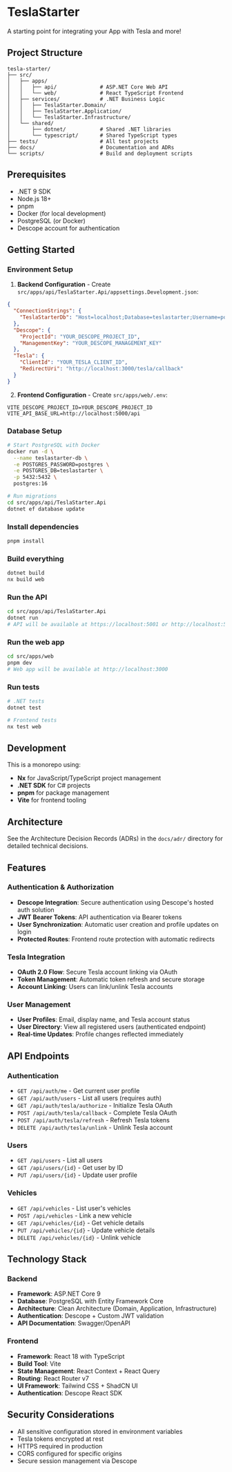 # TeslaStarter

A starting point for integrating your App with Tesla and more!

## Project Structure

```
tesla-starter/
├── src/
│   ├── apps/
│   │   ├── api/              # ASP.NET Core Web API
│   │   └── web/              # React TypeScript Frontend
│   ├── services/             # .NET Business Logic
│   │   ├── TeslaStarter.Domain/
│   │   ├── TeslaStarter.Application/
│   │   └── TeslaStarter.Infrastructure/
│   └── shared/
│       ├── dotnet/           # Shared .NET libraries
│       └── typescript/       # Shared TypeScript types
├── tests/                    # All test projects
├── docs/                     # Documentation and ADRs
└── scripts/                  # Build and deployment scripts
```

## Prerequisites

- .NET 9 SDK
- Node.js 18+
- pnpm
- Docker (for local development)
- PostgreSQL (or Docker)
- Descope account for authentication

## Getting Started

### Environment Setup

1. **Backend Configuration** - Create `src/apps/api/TeslaStarter.Api/appsettings.Development.json`:
```json
{
  "ConnectionStrings": {
    "TeslaStarterDb": "Host=localhost;Database=teslastarter;Username=postgres;Password=postgres"
  },
  "Descope": {
    "ProjectId": "YOUR_DESCOPE_PROJECT_ID",
    "ManagementKey": "YOUR_DESCOPE_MANAGEMENT_KEY"
  },
  "Tesla": {
    "ClientId": "YOUR_TESLA_CLIENT_ID",
    "RedirectUri": "http://localhost:3000/tesla/callback"
  }
}
```

2. **Frontend Configuration** - Create `src/apps/web/.env`:
```env
VITE_DESCOPE_PROJECT_ID=YOUR_DESCOPE_PROJECT_ID
VITE_API_BASE_URL=http://localhost:5000/api
```

### Database Setup

```bash
# Start PostgreSQL with Docker
docker run -d \
  --name teslastarter-db \
  -e POSTGRES_PASSWORD=postgres \
  -e POSTGRES_DB=teslastarter \
  -p 5432:5432 \
  postgres:16

# Run migrations
cd src/apps/api/TeslaStarter.Api
dotnet ef database update
```

### Install dependencies
```bash
pnpm install
```

### Build everything
```bash
dotnet build
nx build web
```

### Run the API
```bash
cd src/apps/api/TeslaStarter.Api
dotnet run
# API will be available at https://localhost:5001 or http://localhost:5000
```

### Run the web app
```bash
cd src/apps/web
pnpm dev
# Web app will be available at http://localhost:3000
```

### Run tests
```bash
# .NET tests
dotnet test

# Frontend tests
nx test web
```

## Development

This is a monorepo using:
- **Nx** for JavaScript/TypeScript project management
- **.NET SDK** for C# projects
- **pnpm** for package management
- **Vite** for frontend tooling

## Architecture

See the Architecture Decision Records (ADRs) in the `docs/adr/` directory for detailed technical decisions.

## Features

### Authentication & Authorization
- **Descope Integration**: Secure authentication using Descope's hosted auth solution
- **JWT Bearer Tokens**: API authentication via Bearer tokens
- **User Synchronization**: Automatic user creation and profile updates on login
- **Protected Routes**: Frontend route protection with automatic redirects

### Tesla Integration
- **OAuth 2.0 Flow**: Secure Tesla account linking via OAuth
- **Token Management**: Automatic token refresh and secure storage
- **Account Linking**: Users can link/unlink Tesla accounts

### User Management
- **User Profiles**: Email, display name, and Tesla account status
- **User Directory**: View all registered users (authenticated endpoint)
- **Real-time Updates**: Profile changes reflected immediately

## API Endpoints

### Authentication
- `GET /api/auth/me` - Get current user profile
- `GET /api/auth/users` - List all users (requires auth)
- `GET /api/auth/tesla/authorize` - Initialize Tesla OAuth
- `POST /api/auth/tesla/callback` - Complete Tesla OAuth
- `POST /api/auth/tesla/refresh` - Refresh Tesla tokens
- `DELETE /api/auth/tesla/unlink` - Unlink Tesla account

### Users
- `GET /api/users` - List all users
- `GET /api/users/{id}` - Get user by ID
- `PUT /api/users/{id}` - Update user profile

### Vehicles
- `GET /api/vehicles` - List user's vehicles
- `POST /api/vehicles` - Link a new vehicle
- `GET /api/vehicles/{id}` - Get vehicle details
- `PUT /api/vehicles/{id}` - Update vehicle details
- `DELETE /api/vehicles/{id}` - Unlink vehicle

## Technology Stack

### Backend
- **Framework**: ASP.NET Core 9
- **Database**: PostgreSQL with Entity Framework Core
- **Architecture**: Clean Architecture (Domain, Application, Infrastructure)
- **Authentication**: Descope + Custom JWT validation
- **API Documentation**: Swagger/OpenAPI

### Frontend
- **Framework**: React 18 with TypeScript
- **Build Tool**: Vite
- **State Management**: React Context + React Query
- **Routing**: React Router v7
- **UI Framework**: Tailwind CSS + ShadCN UI
- **Authentication**: Descope React SDK

## Security Considerations

- All sensitive configuration stored in environment variables
- Tesla tokens encrypted at rest
- HTTPS required in production
- CORS configured for specific origins
- Secure session management via Descope
